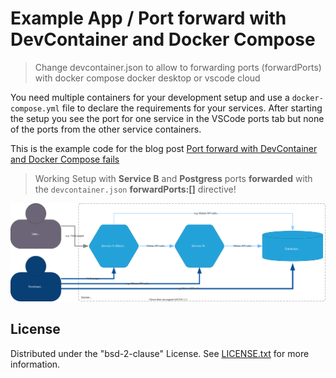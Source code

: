 # Example App / Port forward with DevContainer and Docker Compose

> Change devcontainer.json to allow to forwarding ports (forwardPorts) with docker compose docker desktop or vscode cloud

You need multiple containers for your development setup and use a `docker-compose.yml` file to declare the requirements for your services. 
After starting the setup you see the port for one service in the VSCode ports tab but none of the ports from the other service containers.

This is the example code for the blog post [Port forward with DevContainer and Docker Compose fails](https://www.heissenberger.at/en/blog/devcontainer-forward-ports-composer/)

> Working Setup with **Service B** and **Postgress** ports **forwarded** with the `devcontainer.json` **forwardPorts:[]** directive! 

![C4 Application Component Diagram](docs/c4-app-diagram.drawio.svg)

## License

Distributed under the "bsd-2-clause" License. See [LICENSE.txt](LICENSE.txt) for more information.

